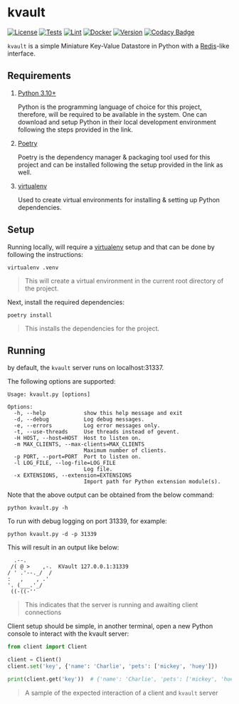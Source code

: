 # kvault

[![License](https://img.shields.io/github/license/brianlusina/kvault)](https://github.com/brianlusina/kvault/blob/main/LICENSE)
[![Tests](https://github.com/BrianLusina/kvault/actions/workflows/tests.yaml/badge.svg)](https://github.com/BrianLusina/kvault/actions/workflows/tests.yaml)
[![Lint](https://github.com/BrianLusina/kvault/actions/workflows/lint.yml/badge.svg)](https://github.com/BrianLusina/kvault/actions/workflows/lint.yml)
[![Docker](https://github.com/BrianLusina/kvault/actions/workflows/docker.yaml/badge.svg)](https://github.com/BrianLusina/kvault/actions/workflows/docker.yaml)
[![Version](https://img.shields.io/github/v/release/brianlusina/kvault?color=%235351FB&label=version)](https://github.com/brianlusina/kvault/releases)
[![Codacy Badge](https://app.codacy.com/project/badge/Grade/fbb1708155284277be89e61c867d94ff)](https://www.codacy.com/gh/BrianLusina/kvault/dashboard?utm_source=github.com&amp;utm_medium=referral&amp;utm_content=BrianLusina/kvault&amp;utm_campaign=Badge_Grade)

`kvault` is a simple Miniature Key-Value Datastore in Python with a [Redis](https://redis.io)-like interface.

## Requirements

1. [Python 3.10+](https://www.python.org/downloads/)

   Python is the programming language of choice for this project, therefore, will be required to be available in
   the system. One can download and setup Python in their local development environment following the steps provided in
   the link.

2. [Poetry](https://python-poetry.org/)

   Poetry is the dependency manager & packaging tool used for this project and can be installed following the setup
   provided in the link as well.

3. [virtualenv](https://virtualenv.pypa.io/)

   Used to create virtual environments for installing & setting up Python dependencies.

## Setup

Running locally, will require a [virtualenv](https://virtualenv.pypa.io/) setup and that can be done by following the
instructions:

```shell
virtualenv .venv
```

> This will create a virtual environment in the current root directory of the project.

Next, install the required dependencies:

```shell
poetry install
```

> This installs the dependencies for the project.

## Running

by default, the `kvault` server runs on localhost:31337.

The following options are supported:

```plain
Usage: kvault.py [options]

Options:
  -h, --help            show this help message and exit
  -d, --debug           Log debug messages.
  -e, --errors          Log error messages only.
  -t, --use-threads     Use threads instead of gevent.
  -H HOST, --host=HOST  Host to listen on.
  -m MAX_CLIENTS, --max-clients=MAX_CLIENTS
                        Maximum number of clients.
  -p PORT, --port=PORT  Port to listen on.
  -l LOG_FILE, --log-file=LOG_FILE
                        Log file.
  -x EXTENSIONS, --extension=EXTENSIONS
                        Import path for Python extension module(s).
```

Note that the above output can be obtained from the below command:

```shell
python kvault.py -h
```

To run with debug logging on port 31339, for example:

``` shell
python kvault.py -d -p 31339
``` 

This will result in an output like below:

```plain
  .--.
 /( @ >    ,-.  KVault 127.0.0.1:31339
/ ' .'--._/  /
:   ,    , .'
'. (___.'_/
 ((-((-''

```

> This indicates that the server is running and awaiting client connections

Client setup should be simple, in another terminal, open a new Python console to interact with the kvault server:

```python
from client import Client

client = Client()
client.set('key', {'name': 'Charlie', 'pets': ['mickey', 'huey']})

print(client.get('key'))  # {'name': 'Charlie', 'pets': ['mickey', 'huey']}
```

> A sample of the expected interaction of a client and `kvault` server

##